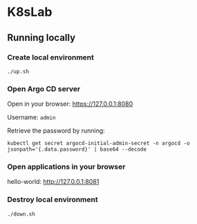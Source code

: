 # K8sLab

## Running locally

### Create local environment

```shell
./up.sh
```

### Open Argo CD server

Open in your browser:
https://127.0.0.1:8080

Username:
`admin`

Retrieve the password by running:

```shell
kubectl get secret argocd-initial-admin-secret -n argocd -o jsonpath='{.data.password}' | base64 --decode
```

### Open applications in your browser

hello-world: http://127.0.0.1:8081

### Destroy local environment

```shell
./down.sh
```
